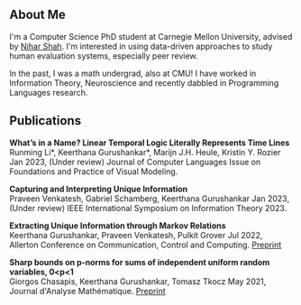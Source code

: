 ## About Me

I'm a Computer Science PhD student at Carnegie Mellon University, advised by [Nihar Shah](https://www.cs.cmu.edu/~nihars/). I'm interested in using data-driven approaches to study human evaluation systems, especially peer review.

In the past, I was a math undergrad, also at CMU! I have worked in Information Theory, Neuroscience and recently dabbled in Programming Languages research.

## Publications

**What’s in a Name? Linear Temporal Logic Literally Represents Time Lines**  
    Runming Li\*, Keerthana Gurushankar\*, Marijn J.H. Heule, Kristin Y. Rozier
    Jan 2023, (Under review) Journal of Computer Languages Issue on Foundations and Practice of Visual Modeling.

**Capturing and Interpreting Unique Information**  
	Praveen Venkatesh, Gabriel Schamberg, Keerthana Gurushankar
	Jan 2023, (Under review) IEEE International Symposium on Information Theory 2023.

**Extracting Unique Information through Markov Relations**  
	Keerthana Gurushankar, Praveen Venkatesh, Pulkit Grover
	Jul 2022, Allerton Conference on Communication, Control and Computing. [Preprint](https://arxiv.org/abs/2210.14789)

**Sharp bounds on p-norms for sums of independent uniform random variables, 0<p<1**  
	Giorgos Chasapis, Keerthana Gurushankar, Tomasz Tkocz
	May 2021, Journal d'Analyse Mathématique. [Preprint](https://arxiv.org/abs/2105.14079)
